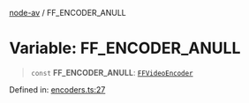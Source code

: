 [node-av](../globals.md) / FF\_ENCODER\_ANULL

# Variable: FF\_ENCODER\_ANULL

> `const` **FF\_ENCODER\_ANULL**: [`FFVideoEncoder`](../type-aliases/FFVideoEncoder.md)

Defined in: [encoders.ts:27](https://github.com/seydx/av/blob/f8631fc881b394300b1479f511d55cf1c370a87f/src/constants/encoders.ts#L27)
